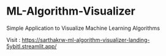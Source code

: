 # ML-Algorithm-Visualizer
Simple Application to Visualize Machine Learning Algorithms

Visit : https://sarthakrw-ml-algorithm-visualizer-landing-5ybitl.streamlit.app/
